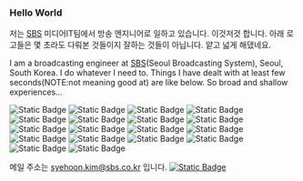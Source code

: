 ### Hello World
저는 [SBS](https://www.sbs.co.kr/) 미디어IT팀에서 방송 엔지니어로 일하고 있습니다. 이것저것 합니다. 아래 로고들은 몇 초라도 다뤄본 것들이지 잘하는 것들이 아닙니다. 얕고 넓게 해댔네요.

I am a broadcasting engineer at [SBS](https://www.sbs.co.kr/)(Seoul Broadcasting System), Seoul, South Korea. I do whatever I need to. Things I have dealt with at least few seconds(NOTE:not meaning good at) are like below.
So broad and shallow experiences...
<p>
<img alt="Static Badge" src="https://img.shields.io/badge/Python-%233776AB?logo=python&labelColor=white">
<img alt="Static Badge" src="https://img.shields.io/badge/JavaScript-%23F7DF1E?logo=javascript&logoColor=white">
<img alt="Static Badge" src="https://img.shields.io/badge/Rust-000000?logo=rust&logoColor=white">
<img alt="Static Badge" src="https://img.shields.io/badge/AutoHotKey-%23334455?logo=autohotkey&logoColor=white">
<img alt="Static Badge" src="https://img.shields.io/badge/React-%2361DAFB?logo=react&logoColor=white">
<img alt="Static Badge" src="https://img.shields.io/badge/Node-%23339933?logo=nodedotjs&logoColor=white">
<img alt="Static Badge" src="https://img.shields.io/badge/Flutter-%2302569B?logo=flutter&logoColor=white">
<img alt="Static Badge" src="https://img.shields.io/badge/VBA-%23512BD4?logo=visualbasic&logoColor=white">
<img alt="Static Badge" src="https://img.shields.io/badge/C-%23A8B9CC?logo=c&logoColor=white">
<img alt="Static Badge" src="https://img.shields.io/badge/C%23-%23239120?logo=csharp&logoColor=white">
<img alt="Static Badge" src="https://img.shields.io/badge/Adobe%20Premiere%20Pro%20Script-%239999FF?logo=adobepremierepro&logoColor=white">
<img alt="Static Badge" src="https://img.shields.io/badge/HTML5-%23E34F26?logo=html5&logoColor=white">
<img alt="Static Badge" src="https://img.shields.io/badge/CSS-%231572B6?logo=css3&logoColor=white">
<img alt="Static Badge" src="https://img.shields.io/badge/ffmpeg-%23007808?logo=ffmpeg">
<img alt="Static Badge" src="https://img.shields.io/badge/GStreamer-%23FF3131?logo=gstreamer&labelColor=white">
<img alt="Static Badge" src="https://img.shields.io/badge/VLC-%23FF8800?logo=vlcmediaplayer&labelColor=white">
<img alt="Static Badge" src="https://img.shields.io/badge/OBS%20Studio-%23302E31?logo=obsstudio">
<img alt="Static Badge" src="https://img.shields.io/badge/Lua-%232C2D72?style=plastic&logo=lua">


</p>


메일 주소는 syehoon.kim@sbs.co.kr 입니다. <a href="mailto:syehoon.kim@sbs.co.kr"><img alt="Static Badge" src="https://img.shields.io/badge/Mail-EA4335?logo=Gmail&logoColor=white"></a>
